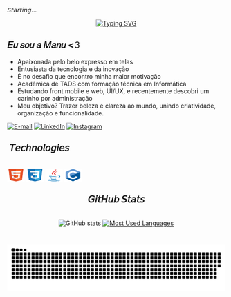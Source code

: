 𝘚𝘵𝘢𝘳𝘵𝘪𝘯𝘨... <div align="center">
  <a href="https://git.io/typing-svg">
    <img src="https://readme-typing-svg.demolab.com?font=Fira+Code&weight=500&size=22&pause=1000&color=FF00F6&center=true&vCenter=true&random=false&width=524&lines=%E2%8A%B9+Welcome+to+my+profile!+%CB%99%E1%B5%95%CB%99+%E2%8A%B9+" alt="Typing SVG">
  </a>
</div>

## 𝐸𝑢 𝑠𝑜𝑢 𝑎 𝑀𝑎𝑛𝑢 <𝟹


- Apaixonada pelo belo expresso em telas
- Entusiasta da tecnologia e da inovação
- É no desafio que encontro minha maior motivação
- Acadêmica de TADS com formação técnica em Informática
- Estudando front mobile e web, UI/UX, e recentemente descobri um carinho por administração
- Meu objetivo? Trazer beleza e clareza ao mundo, unindo criatividade, organização e funcionalidade.


[![E-mail](https://img.shields.io/badge/-Email-000?style=for-the-badge&logo=microsoft-outlook&logoColor=FF00F6&color:FFF)](mailto:manuelaroque154@gmail.com)
[![LinkedIn](https://img.shields.io/badge/-LinkedIn-000?style=for-the-badge&logo=linkedin&logoColor=FF00F6&color:FFF)](https://www.linkedin.com/in/manuelaroque154)
[![Instagram](https://img.shields.io/badge/-Instagram-000?style=for-the-badge&logo=instagram&logoColor=FF00F6&color:FFF)](https://instagram.com/manuelaroquee)



<h2>&nbsp;𝘛𝘦𝘤𝘩𝘯𝘰𝘭𝘰𝘨𝘪𝘦𝘴</h2>
<div style="display: inline_block"><br>
  <img align="center" alt="Rafa-HTML" height="30" width="40" src="https://raw.githubusercontent.com/devicons/devicon/master/icons/html5/html5-original.svg">
  <img align="center" alt="Rafa-CSS" height="30" width="40" src="https://raw.githubusercontent.com/devicons/devicon/master/icons/css3/css3-original.svg">
  <img align="center" alt="Rafa-CSS" height="30" width="40" src="https://raw.githubusercontent.com/devicons/devicon/master/icons/java/java-original.svg">
  <img align="center" alt="Algoritmos_C" height="30" width="40" src="https://raw.githubusercontent.com/devicons/devicon/master/icons/c/c-original.svg">
</div>


<div style="text-align: center;" align="left">
  <h2> 𝘎𝘪𝘵𝘏𝘶𝘣 𝘚𝘵𝘢𝘵𝘴 </h2>
  <br>
  <img src="https://github-readme-stats-git-masterrstaa-rickstaa.vercel.app/api?username=mari4souza&hide_title=true&show_icons=true&include_all_commits=false&count_private=true&line_height=25&hide=issues&bg_color=000&title_color=FF00F6&text_color=FFF&border_radius=3&border_color=36123c&icon_color=FF00F6&theme=jolly" alt="GitHub stats">

  <a href="https://github.com/mari4souza/github-readme-stats">
    <img src="https://github-readme-stats-git-masterrstaa-rickstaa.vercel.app/api/top-langs/?username=mari4souza&line_height=10&card_width=290&layout=compact&hide_title=false&count_private=true&langs_count=4&show_icons=true&title_color=FF00F6&hide=html,scss,less&bg_color=000&text_color=8B8B8B&border_radius=3&border_color=561760&count_private=true" alt="Most Used Languages">
  </a>
</div>

#

<picture align="center">
  <source media="(prefers-color-scheme: dark)" srcset="https://raw.githubusercontent.com/manuelaroquee/manuelaroquee/output/github-contribution-grid-snake-dark.svg">
  <source media="(prefers-color-scheme: light)" srcset="https://raw.githubusercontent.com/manuelaroquee/manuelaroquee/output/github-contribution-grid-snake-dark.svg">
  <img align="center" alt="github contribution grid snake animation" src="https://raw.githubusercontent.com/manuelaroquee/manuelaroquee/output/github-contribution-grid-snake.svg">
</picture>
